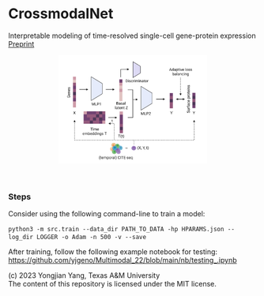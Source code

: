 # CrossmodalNet
Interpretable modeling of time-resolved single-cell gene-protein expression <br>
[Preprint](https://www.biorxiv.org/content/10.1101/2023.05.16.541011v2)
<br/>
<p align="center">
    <img src="crossmodal_v1.png" alt="drawing" width="300"/>
</p>
<br/>

### Steps
Consider using the following command-line to train a model:
```shell
python3 -m src.train --data_dir PATH_TO_DATA -hp HPARAMS.json --log_dir LOGGER -o Adam -n 500 -v --save
```
After training, follow the following example notebook for testing:
<br>https://github.com/yjgeno/Multimodal_22/blob/main/nb/testing_.ipynb<br>


(c) 2023 Yongjian Yang, Texas A&M University <br>
The content of this repository is licensed under the MIT license.
